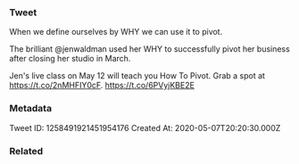 ### Tweet
When we define ourselves by WHY we can use it to pivot. 

The brilliant @jenwaldman used her WHY to successfully pivot her business after closing her studio in March.

Jen's live class on May 12 will teach you How To Pivot. Grab a spot at https://t.co/2nMHFIY0cF. https://t.co/6PVyjKBE2E

### Metadata
Tweet ID: 1258491921451954176
Created At: 2020-05-07T20:20:30.000Z

### Related

